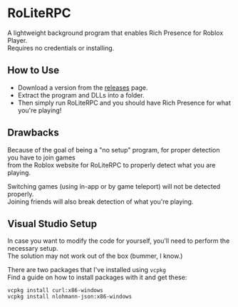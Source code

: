 # RoLiteRPC
A lightweight background program that enables Rich Presence for Roblox Player.<br>
Requires no credentials or installing.

## How to Use
* Download a version from the [releases](https://github.com/EmK530/RoLiteRPC/releases) page.<br>
* Extract the program and DLLs into a folder.<br>
* Then simply run RoLiteRPC and you should have Rich Presence for what you're playing!

## Drawbacks
Because of the goal of being a "no setup" program, for proper detection you have to join games<br>
from the Roblox website for RoLiteRPC to properly detect what you are playing.<br>

Switching games (using in-app or by game teleport) will not be detected properly.<br>
Joining friends will also break detection of what you're playing.

## Visual Studio Setup
In case you want to modify the code for yourself, you'll need to perform the necessary setup.<br>
The solution may not work out of the box (bummer, I know.)<br>

There are two packages that I've installed using `vcpkg`<br>
Find a guide on how to install packages with it and get these:<br>
```
vcpkg install curl:x86-windows
vcpkg install nlohmann-json:x86-windows
```
